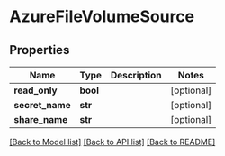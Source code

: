 # AzureFileVolumeSource

## Properties
Name | Type | Description | Notes
------------ | ------------- | ------------- | -------------
**read_only** | **bool** |  | [optional] 
**secret_name** | **str** |  | [optional] 
**share_name** | **str** |  | [optional] 

[[Back to Model list]](../README.md#documentation-for-models) [[Back to API list]](../README.md#documentation-for-api-endpoints) [[Back to README]](../README.md)

